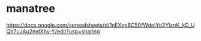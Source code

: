 # manatree

https://docs.google.com/spreadsheets/d/1nEXqsBC50fWdplYo3YlznK_kD_UQh7uJAu2nvtXhy-Y/edit?usp=sharing
